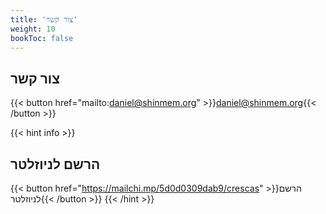 ```yaml
---
title: 'צור קשר'
weight: 10
bookToc: false
---
```


## צור קשר

{{< button href="mailto:daniel@shinmem.org" >}}daniel@shinmem.org{{< /button >}}

{{< hint info >}}
## הרשם לניוזלטר

{{< button href="https://mailchi.mp/5d0d0309dab9/crescas" >}}הרשם לניוזלטר{{< /button >}}
{{< /hint >}}
